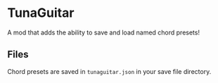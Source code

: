 # TunaGuitar

A mod that adds the ability to save and load named chord presets!

## Files

Chord presets are saved in `tunaguitar.json` in your save file directory.
